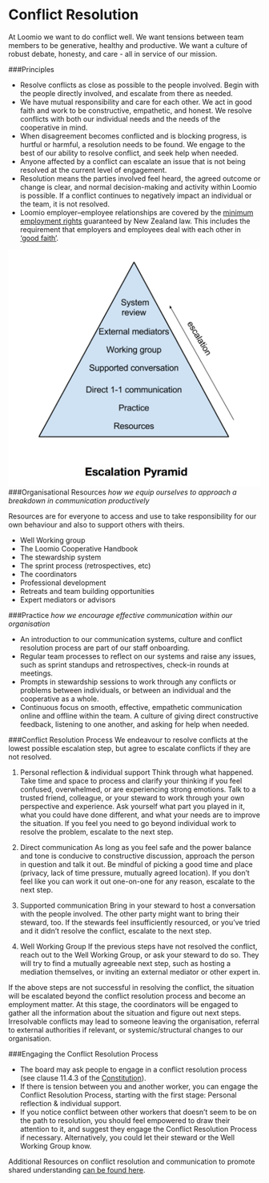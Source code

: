 # Conflict Resolution

At Loomio we want to do conflict well. We want tensions between team members to be generative, healthy and productive. We want a culture of robust debate, honesty, and care - all in service of our mission.

###Principles
* Resolve conflicts as close as possible to the people involved. Begin with the people directly involved, and escalate from there as needed.
* We have mutual responsibility and care for each other. We act in good faith and work to be constructive, empathetic, and honest. We resolve conflicts with both our individual needs and the needs of the cooperative in mind.
* When disagreement becomes conflicted and is blocking progress, is hurtful or harmful, a resolution needs to be found. We engage to the best of our ability to resolve conflict, and seek help when needed.
* Anyone affected by a conflict can escalate an issue that is not being resolved at the current level of engagement.
* Resolution means the parties involved feel heard, the agreed outcome or change is clear, and normal decision-making and activity within Loomio is possible. If a conflict continues to negatively impact an individual or the team, it is not resolved.
* Loomio employer–employee relationships are covered by the [minimum employment rights](http://employment.govt.nz/er/minimumrights/index.asp) guaranteed by New Zealand law. This includes the requirement that employers and employees deal with each other in [‘good faith’](http://employment.govt.nz/er/solvingproblems/keyprinciples/goodfaith.asp).

![](escalation_pyramid.png)
###Organisational Resources
*how we equip ourselves to approach a breakdown in communication productively*

Resources are for everyone to access and use to take responsibility for our own behaviour and also to support others with theirs.

* Well Working group
* The Loomio Cooperative Handbook
* The stewardship system
* The sprint process (retrospectives, etc)
* The coordinators
* Professional development
* Retreats and team building opportunities
* Expert mediators or advisors

###Practice 
*how we encourage effective communication within our organisation*

* An introduction to our communication systems, culture and conflict resolution process are part of our staff onboarding.
* Regular team processes to reflect on our systems and raise any issues, such as sprint standups and retrospectives, check-in rounds at meetings.
* Prompts in stewardship sessions to work through any conflicts or problems between individuals, or between an individual and the cooperative as a whole.
* Continuous focus on smooth, effective, empathetic communication online and offline within the team. A culture of giving direct constructive feedback, listening to one another, and asking for help when needed.

###Conflict Resolution Process
We endeavour to resolve conflicts at the lowest possible escalation step, but agree to escalate conflicts if they are not resolved.

1. Personal reflection & individual support
Think through what happened. Take time and space to process and clarify your thinking if you feel confused, overwhelmed, or are experiencing strong emotions. Talk to a trusted friend, colleague, or your steward to work through your own perspective and experience. Ask yourself what part you played in it, what you could have done different, and what your needs are to improve the situation. If you feel you need to go beyond individual work to resolve the problem, escalate to the next step.

2. Direct communication
As long as you feel safe and the power balance and tone is conducive to constructive discussion, approach the person in question and talk it out. Be mindful of picking a good time and place (privacy, lack of time pressure, mutually agreed location). If you don’t feel like you can work it out one-on-one for any reason, escalate to the next step.

3. Supported communication
Bring in your steward to host a conversation with the people involved. The other party might want to bring their steward, too. If the stewards feel insufficiently resourced, or you’ve tried and it didn’t resolve the conflict, escalate to the next step.

4. Well Working Group 
If the previous steps have not resolved the conflict, reach out to the Well Working Group, or ask your steward to do so. They will try to find a mutually agreeable next step, such as hosting a mediation themselves, or inviting an external mediator or other expert in.

If the above steps are not successful in resolving the conflict, the situation will be escalated beyond the conflict resolution process and become an employment matter. At this stage, the coordinators will be engaged to gather all the information about the situation and figure out next steps. Irresolvable conflicts may lead to someone leaving the organisation, referral to external authorities if relevant, or systemic/structural changes to our organisation.

###Engaging the Conflict Resolution Process
* The board may ask people to engage in a conflict resolution process (see clause 11.4.3 of the [Constitution](constitution.html)).
* If there is tension between you and another worker, you can engage the Conflict Resolution Process, starting with the first stage: Personal reflection & individual support.
* If you notice conflict between other workers that doesn’t seem to be on the path to resolution, you should feel empowered to draw their attention to it, and suggest they engage the Conflict Resolution Process if necessary. Alternatively, you could let their steward or the Well Working Group know.

Additional Resources on conflict resolution and communication to promote shared understanding [can be found here](conflict_resolution_resources.html).

